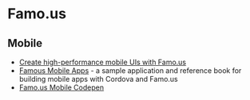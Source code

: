 # Famo.us

## Mobile

* [Create high-performance mobile UIs with Famo.us](http://www.ibm.com/developerworks/library/wa-famous/)
* [Famous Mobile Apps](http://www.famousmobileapps.com/) - a sample application and reference book for building mobile apps with Cordova and Famo.us
* [Famo.us Mobile Codepen](http://codepen.io/befamous/pen/pFsqb/)
